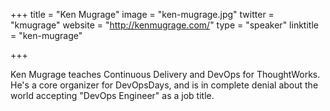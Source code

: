 +++
title = "Ken Mugrage"
image = "ken-mugrage.jpg"
twitter = "kmugrage"
website = "http://kenmugrage.com/"
type = "speaker"
linktitle = "ken-mugrage"

+++

Ken Mugrage teaches Continuous Delivery and DevOps for ThoughtWorks. He's a core organizer for DevOpsDays, and is in complete denial about the world accepting "DevOps Engineer" as a job title.
